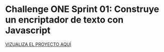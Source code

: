 # Challenge ONE Sprint 01: Construye un encriptador de texto con Javascript

<a href="https://maurocabrera09.github.io/Encriptador_de_Texto/">VIZUALIZA EL PROYECTO AQUÍ</a>
